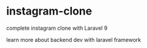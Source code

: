 # instagram-clone
complete instagram clone with Laravel 9

learn more about backend dev with laravel framework
